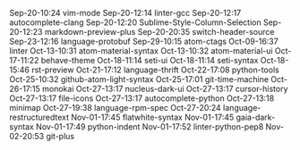 Sep-20-10:24 vim-mode
Sep-20-12:14 linter-gcc
Sep-20-12:17 autocomplete-clang
Sep-20-12:20 Sublime-Style-Column-Selection
Sep-20-12:23 markdown-preview-plus
Sep-20-20:35 switch-header-source
Sep-23-12:16 language-protobuf
Sep-29-10:15 atom-ctags
Oct-09-16:37 linter
Oct-13-10:31 atom-material-syntax
Oct-13-10:32 atom-material-ui
Oct-17-11:22 behave-theme
Oct-18-11:14 seti-ui
Oct-18-11:14 seti-syntax
Oct-18-15:46 rst-preview
Oct-21-17:12 language-thrift
Oct-22-17:08 python-tools
Oct-25-10:32 github-atom-light-syntax
Oct-25-17:01 git-time-machine
Oct-26-17:15 monokai
Oct-27-13:17 nucleus-dark-ui
Oct-27-13:17 cursor-history
Oct-27-13:17 file-icons
Oct-27-13:17 autocomplete-python
Oct-27-13:18 minimap
Oct-27-19:38 language-rpm-spec
Oct-27-20:24 language-restructuredtext
Nov-01-17:45 flatwhite-syntax
Nov-01-17:45 gaia-dark-syntax
Nov-01-17:49 python-indent
Nov-01-17:52 linter-python-pep8
Nov-02-20:53 git-plus
